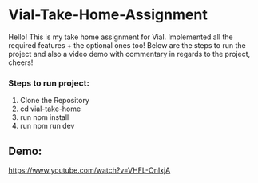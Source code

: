 # Vial-Take-Home-Assignment

Hello! This is my take home assignment for Vial. Implemented all the required features + the optional ones too!
Below are the steps to run the project and also a video demo with commentary in regards to the project, cheers!

### Steps to run project:

1. Clone the Repository
2. cd vial-take-home
3. run npm install
4. run npm run dev

## Demo:
https://www.youtube.com/watch?v=VHFL-OnIxjA
